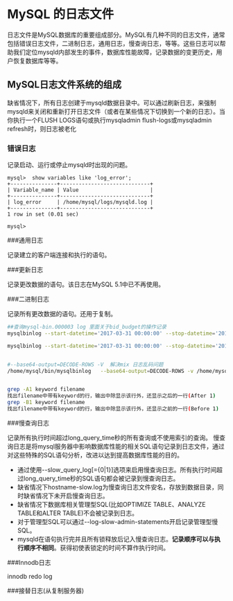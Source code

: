 # MySQL 的日志文件

日志文件是MySQL数据库的重要组成部分。MySQL有几种不同的日志文件，通常包括错误日志文件，二进制日志，通用日志，慢查询日志，等等。这些日志可以帮助我们定位mysqld内部发生的事件，数据库性能故障，记录数据的变更历史，用户恢复数据库等等。

## MySQL日志文件系统的组成
缺省情况下，所有日志创建于mysqld数据目录中。可以通过刷新日志，来强制mysqld来关闭和重新打开日志文件（或者在某些情况下切换到一个新的日志）。当你执行一个FLUSH LOGS语句或执行mysqladmin flush-logs或mysqladmin refresh时，则日志被老化
### 错误日志

记录启动、运行或停止mysqld时出现的问题。

```mysql
mysql>  show variables like 'log_error';
+---------------+-----------------------------+
| Variable_name | Value                       |
+---------------+-----------------------------+
| log_error     | /home/mysql/logs/mysqld.log |
+---------------+-----------------------------+
1 row in set (0.01 sec)

mysql>
```



###通用日志

记录建立的客户端连接和执行的语句。

###更新日志

记录更改数据的语句。该日志在MySQL 5.1中已不再使用。

###二进制日志

记录所有更改数据的语句。还用于复制。



```bash
##查询mysql-bin.000003 log 里面关于bid_budget的操作记录
mysqlbinlog --start-datetime='2017-03-31 00:00:00' --stop-datetime='2017-03-31 09:00:00' mysql-bin.000003 |grep 'bid_budget' -B6 -A6 

mysqlbinlog --start-datetime='2017-03-31 00:00:00' --stop-datetime='2017-03-31 09:00:00' mysql-bin.000003 |grep 'bid_budget' -B6 -A6 >>/home/bid_budget_mater_addition.sql


#--base64-output=DECODE-ROWS -V  解决mix 日志乱码问题
/home/mysql/bin/mysqlbinlog   --base64-output=DECODE-ROWS -v /home/mysql/data/mysql-bin.000005 --database=ykee_workflow --start-datetime='2017-03-29 00:00:00' --stop-datetime='2017-03-31 09:00:00'  >/home/mysql-bin-00005-29.sql


grep -A1 keyword filename
找出filename中带有keyword的行，输出中除显示该行外，还显示之后的一行(After 1)
grep -B1 keyword filename
找出filename中带有keyword的行，输出中除显示该行外，还显示之前的一行(Before 1)
```



###慢查询日志

记录所有执行时间超过long_query_time秒的所有查询或不使用索引的查询。
慢查询日志是将mysql服务器中影响数据库性能的相关SQL语句记录到日志文件，通过对这些特殊的SQL语句分析，改进以达到提高数据库性能的目的。

* 通过使用--slow_query_log[={0|1}]选项来启用慢查询日志。所有执行时间超过long_query_time秒的SQL语句都会被记录到慢查询日志。
* 缺省情况下hostname-slow.log为慢查询日志文件安名，存放到数据目录，同时缺省情况下未开启慢查询日志。
* 缺省情况下数据库相关管理型SQL(比如OPTIMIZE TABLE、ANALYZE TABLE和ALTER TABLE)不会被记录到日志。
* 对于管理型SQL可以通过--log-slow-admin-statements开启记录管理型慢SQL。
* mysqld在语句执行完并且所有锁释放后记入慢查询日志。**记录顺序可以与执行顺序不相同**。获得初使表锁定的时间不算作执行时间。

###Innodb日志

innodb redo log

###接替日志(从复制服务器)
